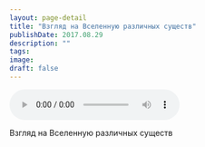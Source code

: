 ```yaml
---
layout: page-detail
title: "Взгляд на Вселенную различных существ"
publishDate: 2017.08.29
description: ""
tags:
image:
draft: false
---
```


<audio title="2017.08.29 - Взгляд на Вселенную различных существ.mp3" src="https://filer-api.advayta.org/v1.0/public/files/73725" controls=""></audio>

 Взгляд на Вселенную различных существ 

  
